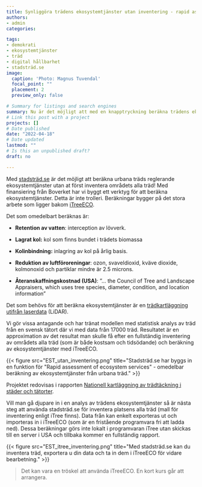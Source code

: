 ```yaml
---
title: Synliggöra trädens ekosystemtjänster utan inventering - rapid assessment of ecosystem services
authors:
- admin
categories: 

tags: 
- demokrati
- ekosystemtjänster
- träd
- digital hållbarhet
- stadsträd.se
image:
  caption: 'Photo: Magnus Tuvendal'
  focal_point: ""
  placement: 2
  preview_only: false

# Summary for listings and search engines
summary: Nu är det möjligt att med en knapptryckning beräkna trädens ekosystemtjänster för en fastigheten, en parkens eller en stadsdel. 
# Link this post with a project
projects: []
# Date published
date: "2022-04-18"
# Date updated
lastmod: ""
# Is this an unpublished draft?
draft: no

---
```


Med [stadsträd.se](http://www.stadstrad.se) är det möjligt att beräkna urbana träds reglerande ekosystemtjänster utan at först inventera områdets alla träd! Med finansiering från Boverket har vi byggt ett verktyg för att beräkna ekosystemtjänster. Detta är inte trolleri. Beräkningar bygger på det stora arbete som ligger bakom [iTreeECO](http://www.itreetools.org). 

Det som omedelbart beräknas är:

* **Retention av vatten**: interception av lövverk.

* **Lagrat kol:** kol som finns bundet i trädets biomassa 

* **Kolinbindning:** inlagring av kol på årlig basis. 

* **Reduktion av luftföroreningar**: ozon, svaveldioxid, kväve dioxide, kolmonoxid och partiklar mindre är 2.5 microns.

* **Återanskaffningskostnad (USA)**: ”… the Council of Tree and Landscape Appraisers, which uses tree species, diameter, condition, and location information”

Det som behövs för att beräkna ekosystemtjänster är en [trädkartläggning utifrån laserdata](https://info.stadstrad.se/kartlggning) (LiDAR). 

Vi gör vissa antagande och har tränat modellen med statistisk analys av träd från en svensk tätort där vi med data från 17000 träd. Resultatet är en approximation av det resultat man skulle få efter en fullständig inventering av områdets alla träd (som är både kostsam och tidsödande) och beräkning av ekosystemtjänster med iTreeECO. 

{{< figure src="EST_utan_inventering.png" title="Stadsträd.se har byggs in en funktion för "Rapid assessment of ecosystem services" - omedelbar beräkning av ekosystemtjänster från urbana träd." >}}

Projektet redovisas i rapporten [Nationell kartläggning av trädtäckning i städer och tätorter](https://www.boverket.se/sv/om-boverket/publicerat-av-boverket/publikationer/2021/nationell-kartlaggning-av-tradtackning-i-stader-och-tatorter/). 

Vill man gå djupare in i en analys av trädens ekosystemtjänster så är nästa steg att använda stadsträd.se för inventera platsens alla träd (mall för inventering enligt iTree finns). Data från kan enkelt exporteras ut och importeras in i iTreeECO (som är en fristående programvara fri att ladda ned). Dessa beräkningar görs inte lokalt i programvaran iTree utan skickas till en server i USA och tillbaka kommer en fullständig rapport. 

{{< figure src="EST_itree_inventering.png" title="Med stadsträd.se kan du inventera träd, exportera u din data och ta in dem i iTreeECO för vidare bearbetning." >}}

> Det kan vara en tröskel att använda iTreeECO. En kort kurs går att arrangera.
